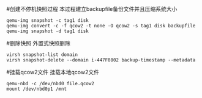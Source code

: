 #创建不停机快照过程
  本过程建立backupfile备份文件并且压缩系统大小

    qemu-img snapshot -c tag1 disk
    qemu-img convert -c -f qcow2 -t none -O qcow2 -s tag1 disk backupfile
    qemu-img snapshot -d tag1 disk

#删除快照
    外置式快照删除

    virsh snapshot-list domain
    virsh snapshot-delete --domain i-447F0802 backup-timestamp --metadata

#挂载qcow2文件
    挂载本地qcow2文件

    qemu-nbd -c /dev/nbd0 file.qcow2
    mount /dev/nbd0p1 /mnt
